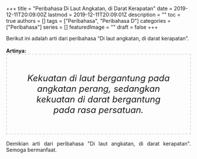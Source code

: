 +++
title = "Peribahasa Di Laut Angkatan, di Darat Kerapatan"
date = 2019-12-11T20:09:00Z
lastmod = 2019-12-11T20:09:01Z
description = ""
toc = true
authors = []
tags = ["Peribahasa", "Peribahasa D"]
categories = ["Peribahasa"]
series = []
featuredImage = ""
draft = false
+++

<div dir="ltr" style="text-align: left;" trbidi="on"><div style="text-align: justify;">Berikut ini adalah arti dari peribahasa “Di laut angkatan, di darat kerapatan”.</div><br /><div style="text-align: justify;"><b>Artinya:</b></div><div style="border: 2px dashed #ddd; font-size: 24px; height: auto; margin: 0 auto; padding: 50px; text-align: center; width: auto;"><i>Kekuatan di laut bergantung pada angkatan perang, sedangkan kekuatan di darat bergantung pada rasa persatuan.</i></div><br /><div style="text-align: justify;">Demikian arti dari peribahasa "Di laut angkatan, di darat kerapatan". Semoga bermanfaat.</div></div>
